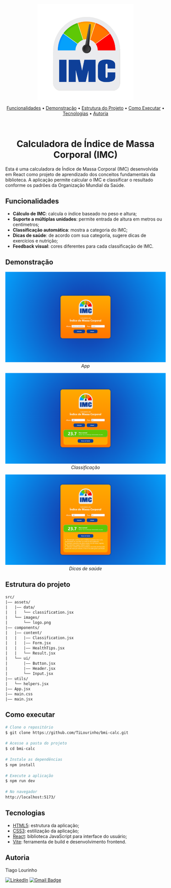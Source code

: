 <p align="center">
  <img src="./src/assets/images/logo.png" alt="IMC logo" width="300px" />
</p>

<p align="center"> <a href="#funcionalidades">Funcionalidades</a> • <a href="#demonstração">Demonstração</a> • <a href="#estrutura-do-projeto">Estrutura do Projeto</a> • <a href="#como-executar">Como Executar</a> • <a href="#tecnologias">Tecnologias</a> • <a href="#autoria">Autoria</a> </p><br>

<h1 align="center">Calculadora de Índice de Massa Corporal (IMC)</h1>

Esta é uma calculadora de Índice de Massa Corporal (IMC) desenvolvida em React como projeto de aprendizado dos conceitos fundamentais da biblioteca. A aplicação permite calcular o IMC e classificar o resultado conforme os padrões da Organização Mundial da Saúde.

## Funcionalidades

- **Cálculo de IMC**: calcula o índice baseado no peso e altura;
- **Suporte a múltiplas unidades**: permite entrada de altura em metros ou centímetros;
- **Classificação automática**: mostra a categoria do IMC;
- **Dicas de saúde**: de acordo com sua categoria, sugere dicas de exercícios e nutrição;
- **Feedback visual**: cores diferentes para cada classificação de IMC.

## Demonstração

<p align="center">
  <img src="./public/repo/app.png" alt="Página inicial" />
  <em>App</em>
</p>
<p align="center">
  <img src="./public/repo/classification.png" alt="Classificação do IMC" />
  <em>Classificação</em>
</p>
<p align="center">
  <img src="./public/repo/health-tips.png" alt="Dicas de saúde" />
  <em>Dicas de saúde</em>
</p>

## Estrutura do projeto

```Text
src/
|—— assets/
|   |—— data/
|   |   └── classification.jsx
|   └── images/
|       └── logo.png
|—— components/
|   |—— content/
|   |   |—— Classification.jsx
|   |   |—— Form.jsx
|   |   |—— HealthTips.jsx
|   |   └── Result.jsx
|   └── ui/
|       |—— Button.jsx
|       |—— Header.jsx
|       └── Input.jsx
|—— utils/
|   └── helpers.jsx
|—— App.jsx
|—— main.css
|—— main.jsx
```

## Como executar

```Bash
# Clone o repositório
$ git clone https://github.com/TiLourinho/bmi-calc.git

# Acesse a pasta do projeto
$ cd bmi-calc

# Instale as dependências
$ npm install

# Execute a aplicação
$ npm run dev

# No navegador
http://localhost:5173/
```

## Tecnologias

- [HTML5](https://developer.mozilla.org/en-US/docs/Web/HTML): estrutura da aplicação;
- [CSS3](https://developer.mozilla.org/en-US/docs/Web/CSS): estilização da aplicação;
- [React](https://react.dev/): biblioteca JavaScript para interface do usuário;
- [Vite](https://vite.dev/): ferramenta de build e desenvolvimento frontend.

## Autoria

Tiago Lourinho

[![LinkedIn](https://custom-icon-badges.demolab.com/badge/LinkedIn-0A66C2?logo=linkedin-white&logoColor=fff)](https://www.linkedin.com/in/lourinho-tiago/)
[![Gmail Badge](https://img.shields.io/badge/-Gmail-c14438?style=flat-square&logo=Gmail&logoColor=white&link=mailto:lourinho.tiago@gmail.com)](mailto:lourinho.tiago@gmail.com)
